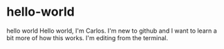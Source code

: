 # hello-world
hello world
Hello world, I'm Carlos. I'm new to github and I want to learn a bit more of how this works.
I'm editing from the terminal.
